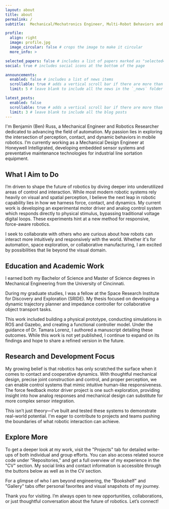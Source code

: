 ```yaml
---
layout: about
title: about
permalink: /
subtitle:  Mechanical/Mechatronics Engineer, Multi-Robot Behaviors and Perception Researcher

profile:
  align: right
  image: profile.jpg
  image_circular: false # crops the image to make it circular
  more_info: >

selected_papers: false # includes a list of papers marked as "selected={true}"
social: true # includes social icons at the bottom of the page

announcements:
  enabled: false # includes a list of news items
  scrollable: true # adds a vertical scroll bar if there are more than 3 news items
  limit: 5 # leave blank to include all the news in the `_news` folder

latest_posts:
  enabled: false
  scrollable: true # adds a vertical scroll bar if there are more than 3 new posts items
  limit: 3 # leave blank to include all the blog posts
---
```

I'm Benjamin (Ben) Russ, a Mechanical Engineer and Robotics Researcher dedicated to advancing the field of automation. My passion lies in exploring the intersection of perception, contact, and dynamic behaviors in mobile robotics. I’m currently working as a Mechanical Design Engineer at Honeywell Intelligrated, developing embedded sensor systems and preventative maintenance technologies for industrial line sortation equipment.
## What I Aim to Do

I’m driven to shape the future of robotics by diving deeper into underutilized areas of control and interaction. While most modern robotic systems rely heavily on visual and spatial perception, I believe the next leap in robotic capability lies in how we harness force, contact, and dynamics. My current work is developing an experimental motor driver and analog control system which responds directly to physical stimulus, bypassing traditional voltage digital loops. These experiments hint at a new method for responsive, force-aware robotics.

I seek to collaborate with others who are curious about how robots can interact more intuitively and responsively with the world. Whether it's for automation, space exploration, or collaborative manufacturing, I am excited by possibilities that lie beyond the visual domain.
## Education and Academic Work

I earned both my Bachelor of Science and Master of Science degrees in Mechanical Engineering from the University of Cincinnati. 

During my graduate studies, I was a fellow at the Space Research Institute for Discovery and Exploration (SRIDE). My thesis focused on developing a dynamic trajectory planner and impedance controller for collaborative object transport tasks.

This work included building a physical prototype, conducting simulations in ROS and Gazebo, and creating a functional controller model. Under the guidance of Dr. Tamara Lorenz, I authored a manuscript detailing these outcomes. While this work is not yet published, I continue to expand on its findings and hope to share a refined version in the future.
## Research and Development Focus

My growing belief is that robotics has only scratched the surface when it comes to contact and cooperative dynamics. With thoughtful mechanical design, precise joint construction and control, and proper perception, we can enable control systems that mimic intuitive human-like responsiveness. The force feedback motor driver project is one such exploration, providing insight into how analog responses and mechanical design can substitute for more complex sensor integration.

This isn’t just theory—I’ve built and tested these systems to demonstrate real-world potential. I'm eager to contribute to projects and teams pushing the boundaries of what robotic interaction can achieve.
## Explore More

To get a deeper look at my work, visit the "Projects" tab for detailed write-ups of both individual and group efforts. You can also access related source code under "Repositories," and get a full overview of my experience in the "CV" section. My social links and contact information is accessible through the buttons below as well as in the CV section. 

For a glimpse of who I am beyond engineering, the "Bookshelf" and "Gallery" tabs offer personal favorites and visual snapshots of my journey.

Thank you for visiting. I’m always open to new opportunities, collaborations, or just thoughtful conversation about the future of robotics. Let’s connect!




